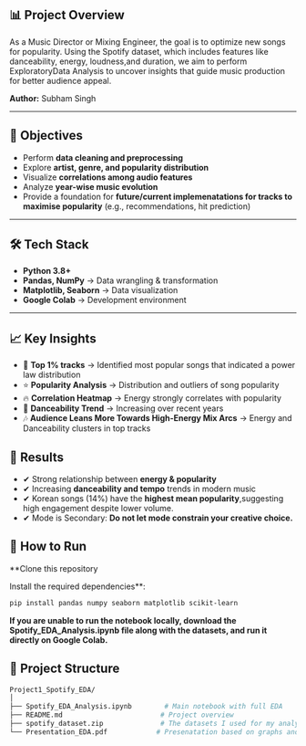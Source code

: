 

## 📊 Project Overview  

 As a Music Director or Mixing Engineer, the goal is to optimize new songs for popularity. Using the Spotify dataset, which includes features like danceability, energy, loudness,and duration, we aim to perform ExploratoryData Analysis to uncover insights that guide music production for better audience appeal.  

**Author:** Subham Singh

---

## 🚀 Objectives  

- Perform **data cleaning and preprocessing**  
- Explore **artist, genre, and popularity distribution**  
- Visualize **correlations among audio features**  
- Analyze **year-wise music evolution**  
- Provide a foundation for **future/current implemenatations for tracks to maximise popularity** (e.g., recommendations, hit prediction)  

---

## 🛠️ Tech Stack  

- **Python 3.8+**  
- **Pandas, NumPy** → Data wrangling & transformation  
- **Matplotlib, Seaborn** → Data visualization  
- **Google Colab** → Development environment  

---
## 📈 Key Insights
- 🎤 **Top 1% tracks** → Identified most popular songs that indicated a power law distribution  
- ⭐ **Popularity Analysis** → Distribution and outliers of song popularity  
- 🔥 **Correlation Heatmap** → Energy strongly correlates with popularity  
- 💃 **Danceability Trend** → Increasing over recent years  
- 🎶  **Audience Leans More Towards High-Energy Mix Arcs** → Energy and Danceability clusters in top tracks
## 🎯 Results
- ✔ Strong relationship between **energy & popularity**    
- ✔ Increasing **danceability and tempo** trends in modern music  
- ✔  Korean songs (14%) have the **highest mean popularity**,suggesting high engagement despite lower volume.
- ✔ Mode is Secondary: **Do not let mode constrain your creative choice.** 


## 🚀 How to Run

**Clone this repository

Install the required dependencies**:

```bash
pip install pandas numpy seaborn matplotlib scikit-learn
```


**If you are unable to run the notebook locally, download the Spotify_EDA_Analysis.ipynb file along with the datasets, and run it directly on Google Colab.**

## 📂 Project Structure  

```bash
Project1_Spotify_EDA/
│
├── Spotify_EDA_Analysis.ipynb        # Main notebook with full EDA
├── README.md                        # Project overview
├── spotify_dataset.zip              # The datasets I used for my analysis
└── Presentation_EDA.pdf            # Presenatation based on graphs and key insights



